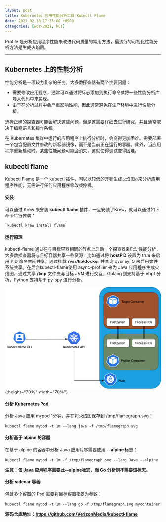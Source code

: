 ```yaml
---
layout: post
title: Kubernetes 应用性能分析工具-Kubectl Flame
date: 2021-02-18 17:33:00 +0900
categories: [work2021, k8s] 
---
```


Profile 是分析应用程序性能来改进代码质量的常用方法，最流行的可视化性能分析方法是生成火焰图。

---

## Kubernetes 上的性能分析

性能分析是一项较为复杂的任务，大多数探查器有两个主要问题：

* 需要修改应用程序，通常可以通过将标志添加到执行命令或将一些性能分析库导入代码中来实现。
* 由于在分析过程中会严重影响性能，因此通常避免在生产环境中进行性能分析。

选择正确的探查器可能会解决这些问题，但是这需要仔细去进行研究，并且通常取决于编程语言和操作系统。

在 Kubernetes 集群中运行的应用程序上执行分析时，会变得更加困难。需要部署一个包含配置文件修改的新容器镜像，而不是当前正在运行的容器。此外，当应用程序重新启动时，某些性能问题可能会消失，这就使得调试变得困难。

## kubectl flame
 
Kubectl Flame 是一个 kubectl 插件，可以以较低的开销生成火焰图🔥来分析应用程序性能，无需进行任何应用程序修改或停机。

#### 安装

可以通过 Krew 来安装 **kubectl flame** 插件，一旦安装了Krew，就可以通过如下命令进行安装：

    `kubectl krew install flame`

#### 运行原理

kubectl-flame 通过在与目标容器相同的节点上启动一个探查器来启动性能分析，大多数探查器将与目标容器共享一些资源：比如通过将 **hostPID** 设置为 true 来启用 PID 命名空间共享，通过挂载 **/var/lib/docker** 并查询 overlayFS 来启用文件系统共享。在后台kubectl-flame使用 async-profiler 来为 Java 应用程序生成火焰图，通过共享 **/tmp** 文件夹与目标 JVM 进行交互，Golang 则支持基于 ebpf 分析，Python 支持基于 py-spy 进行分析。

![Alt_text](/public/img/work/k8s-flame.jpg){:height="70%" width="70%"}

#### 分析 Kubernetes Pod

分析 Java 应用 mypod 1分钟，并在将火焰图保存到 /tmp/flamegraph.svg：

  `kubectl flame mypod -t 1m --lang java -f /tmp/flamegraph.svg`
  
#### 分析基于 alpine 的容器

在基于 alpine 的容器中分析 Java 应用程序需要使用 **--alpine** 标志：

  `kubectl flame mypod -t 1m -f /tmp/flamegraph.svg --lang Java --alpine`
  
  **注意：仅 Java 应用程序需要此--alpine标志，而 Go 分析则不需要该标志。**
  
#### 分析 sidecar 容器
 
包含多个容器的 Pod 需要将目标容器指定为参数： 
 
   `kubectl flame mypod -t 1m --lang go -f /tmp/flamegraph.svg mycontainer`
   
   **源码仓库地址：https://github.com/VerizonMedia/kubectl-flame**